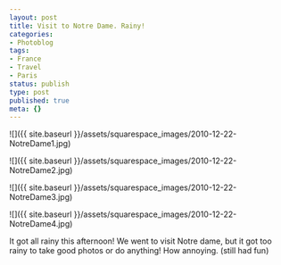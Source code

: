 ```yaml
---
layout: post
title: Visit to Notre Dame. Rainy!
categories:
- Photoblog
tags:
- France
- Travel
- Paris
status: publish
type: post
published: true
meta: {}
---
```


![]({{ site.baseurl }}/assets/squarespace_images/2010-12-22-NotreDame1.jpg)

![]({{ site.baseurl }}/assets/squarespace_images/2010-12-22-NotreDame2.jpg)

![]({{ site.baseurl }}/assets/squarespace_images/2010-12-22-NotreDame3.jpg)

![]({{ site.baseurl }}/assets/squarespace_images/2010-12-22-NotreDame4.jpg)

It got all rainy this afternoon! We went to visit Notre dame, but it got too rainy to take good photos or do anything! How annoying. (still had fun)
